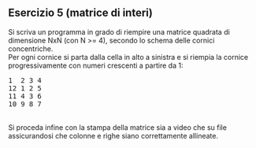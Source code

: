 ## Esercizio 5 (matrice di interi)

Si scriva un programma in grado di riempire una matrice quadrata di dimensione NxN (con N >= 4), secondo lo schema delle cornici concentriche.
\
Per ogni cornice si parta dalla cella in alto a sinistra e si riempia la cornice progressivamente con numeri crescenti a partire da 1:



<pre>
1  2 3 4
12 1 2 5
11 4 3 6
10 9 8 7
</pre>


\
Si proceda infine con la stampa della matrice sia a video che su file assicurandosi che colonne e righe siano correttamente allineate.
